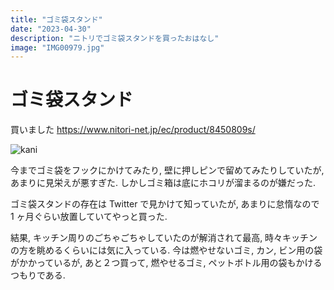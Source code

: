 ```yaml
---
title: "ゴミ袋スタンド"
date: "2023-04-30"
description: "ニトリでゴミ袋スタンドを買ったおはなし"
image: "IMG00979.jpg"
---
```


# ゴミ袋スタンド

買いました
https://www.nitori-net.jp/ec/product/8450809s/

<div class="row">
    <div class="col-6 col-lg-3">
    <img class="img-fluid p-3 " src="/blog/2023-04-30/IMG00979.jpg" alt="kani" >
    </div>
</div>

今までゴミ袋をフックにかけてみたり, 壁に押しピンで留めてみたりしていたが, あまりに見栄えが悪すぎた. しかしゴミ箱は底にホコリが溜まるのが嫌だった.

ゴミ袋スタンドの存在は Twitter で見かけて知っていたが, あまりに怠惰なので 1 ヶ月ぐらい放置していてやっと買った.

結果, キッチン周りのごちゃごちゃしていたのが解消されて最高, 時々キッチンの方を眺めるくらいには気に入っている. 今は燃やせないゴミ, カン, ビン用の袋がかかっているが, あと２つ買って, 燃やせるゴミ, ペットボトル用の袋もかけるつもりである.
